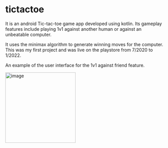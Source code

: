 # tictactoe

It is an android Tic-tac-toe game app developed using kotlin. 
Its gameplay features include playing 1v1 against another human or against an unbeatable computer.

It uses the minimax algorithm to generate winning moves for the computer.
This was my first project and was live on the playstore from 7/2020 to 1/2022.

An example of the user interface for the 1v1 against friend feature.




<img width="220" alt="image" src="https://user-images.githubusercontent.com/102305281/234600097-285d7b8f-d517-4dcf-be0f-67abaff3d4b1.png">

